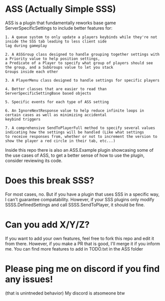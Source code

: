 # ASS (Actually Simple SSS)

ASS is a plugin that fundamentally reworks base game ServerSpecificSettings to include better features for:

    1. A queue system to only update a players keybinds while they're not inside the SSS tab leading to less client side
    lag during gameplay

    2. A ASSGroup class designed to handle grouping together settings with a Priority value to help position settings,
    a Predicate of a Player to specify what group of players should see the group, and a SubGroups value to let you stack
    Groups inside each other

    3. A PlayerMenu class designed to handle settings for specific players

    4. Better classes that are easier to read than ServerSpecificSettingBase based objects

    5. Specific events for each type of ASS setting

    6. An IgnoreNextResponse value to help reduce infinite loops in certain cases as well as minimizing accidental
    keybind triggers

    7. A comprehensive SendToPlayerFull method to specify several values indicating how the settings will be handled (Like what settings
    to receive responses from, whether or not to increment the version to show the player a red circle in their tab, etc...)

Inside this repo there is also an ASS.Example plugin showcasing some of the use cases of ASS, to get a better sense of how to use the plugin, consider reviewing its code.


# Does this break SSS?
For most cases, no. But if you have a plugin that uses SSS in a specific way, I can't guarantee compatability. However, if your SSS plugins only modify SSSS.DefinedSettings and call SSSS.SendToPlayer, it should be fine.


# Can you add X/Y/Z?
If you want to add your own features, feel free to fork this repo and edit it from there. However, if you make a PR that is good, I'll merge it if you inform me. You can find more features to add in TODO.txt in the ASS folder


# Please ping me on discord if you find any issues!
(that is unintneded behavior)
My discord is atsomeone btw
